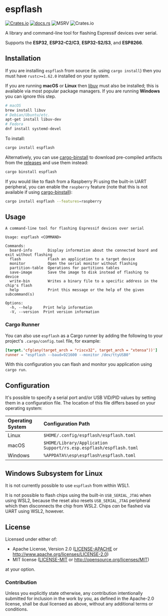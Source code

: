 # espflash

[![Crates.io](https://img.shields.io/crates/v/espflash?labelColor=1C2C2E&color=C96329&logo=Rust&style=flat-square)](https://crates.io/crates/espflash)
[![docs.rs](https://img.shields.io/docsrs/espflash?labelColor=1C2C2E&color=C96329&logo=rust&style=flat-square)](https://docs.rs/espflash)
![MSRV](https://img.shields.io/badge/MSRV-1.62-blue?labelColor=1C2C2E&logo=Rust&style=flat-square)
![Crates.io](https://img.shields.io/crates/l/espflash?labelColor=1C2C2E&style=flat-square)

A library and command-line tool for flashing Espressif devices over serial.

Supports the **ESP32**, **ESP32-C2/C3**, **ESP32-S2/S3**, and **ESP8266**.

## Installation

If you are installing `espflash` from source (ie. using `cargo install`) then you must have `rustc>=1.62.0` installed on your system.

If you are running **macOS** or **Linux** then [libuv] must also be installed; this is available via most popular package managers. If you are running **Windows** you can ignore this step.

```bash
# macOS
brew install libuv
# Debian/Ubuntu/etc.
apt-get install libuv-dev
# Fedora
dnf install systemd-devel
```

To install:

```bash
cargo install espflash
```

Alternatively, you can use [cargo-binstall] to download pre-compiled artifacts from the [releases] and use them instead:

```bash
cargo binstall espflash
```

If you would like to flash from a Raspberry Pi using the built-in UART peripheral, you can enable the `raspberry` feature (note that this is not available if using [cargo-binstall]):

```bash
cargo install espflash --features=raspberry
```

[libuv]: (https://libuv.org/)
[cargo-binstall]: (https://github.com/cargo-bins/cargo-binstall)
[releases]: https://github.com/esp-rs/espflash/releases

## Usage

```text
A command-line tool for flashing Espressif devices over serial

Usage: espflash <COMMAND>

Commands:
  board-info       Display information about the connected board and exit without flashing
  flash            Flash an application to a target device
  monitor          Open the serial monitor without flashing
  partition-table  Operations for partitions tables
  save-image       Save the image to disk instead of flashing to device
  write-bin        Writes a binary file to a specific address in the chip's flash
  help             Print this message or the help of the given subcommand(s)

Options:
  -h, --help     Print help information
  -V, --version  Print version information
```

### Cargo Runner

You can also use `espflash` as a Cargo runner by adding the following to your project's `.cargo/config.toml` file, for example:

```toml
[target.'cfg(any(target_arch = "riscv32", target_arch = "xtensa"))']
runner = "espflash --baud=921600 --monitor /dev/ttyUSB0"
```

With this configuration you can flash and monitor you application using `cargo run`.

## Configuration

It's possible to specify a serial port and/or USB VID/PID values by setting them in a configuration file. The location of this file differs based on your operating system:

| Operating System | Configuration Path                                                |
| :--------------- | :---------------------------------------------------------------- |
| Linux            | `$HOME/.config/espflash/espflash.toml`                            |
| macOS            | `$HOME/Library/Application Support/rs.esp.espflash/espflash.toml` |
| Windows          | `%APPDATA%\esp\espflash\espflash.toml`                            |

## Windows Subsystem for Linux

It is not currently possible to use `espflash` from within WSL1.

It is not possible to flash chips using the built-in `USB_SERIAL_JTAG` when using WSL2, because the reset also resets `USB_SERIAL_JTAG` peripheral which then disconnects the chip from WSL2. Chips _can_ be flashed via UART using WSL2, however.

## License

Licensed under either of:

- Apache License, Version 2.0 ([LICENSE-APACHE](../LICENSE-APACHE) or http://www.apache.org/licenses/LICENSE-2.0)
- MIT license ([LICENSE-MIT](../LICENSE-MIT) or http://opensource.org/licenses/MIT)

at your option.

### Contribution

Unless you explicitly state otherwise, any contribution intentionally submitted for inclusion in
the work by you, as defined in the Apache-2.0 license, shall be dual licensed as above, without
any additional terms or conditions.
